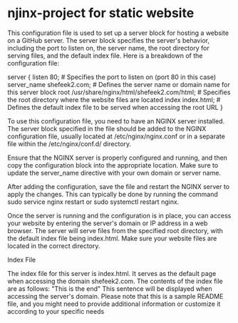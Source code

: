 # njinx-project for static website





This configuration file is used to set up a server block for hosting a website on a GitHub server. The server block specifies the server's behavior, including the port to listen on, the server name, the root directory for serving files, and the default index file.
Here is a breakdown of the configuration file:



server {
    listen 80;                                             # Specifies the port to listen on (port 80 in this case)
    server_name shefeek2.com;               # Defines the server name or domain name for this server block
    root /usr/share/nginx/html/shefeek2.com/html;   # Specifies the root directory where the website files are located
    index index.html;                    # Defines the default index file to be served when accessing the root URL
}




To use this configuration file, you need to have an NGINX server installed. The server block specified in the file should be added to the NGINX configuration file, usually located at /etc/nginx/nginx.conf or in a separate file within the /etc/nginx/conf.d/ directory.

Ensure that the NGINX server is properly configured and running, and then copy the configuration block into the appropriate location. Make sure to update the server_name directive with your own domain or server name.

After adding the configuration, save the file and restart the NGINX server to apply the changes. This can typically be done by running the command sudo service nginx restart or sudo systemctl restart nginx.

Once the server is running and the configuration is in place, you can access your website by entering the server's domain or IP address in a web browser. The server will serve files from the specified root directory, with the default index file being index.html. Make sure your website files are located in the correct directory.

Index File

The index file for this server is index.html. It serves as the default page when accessing the domain shefeek2.com. The contents of the index file are as follows:
"This is the end"
This sentence will be displayed when accessing the server's domain.
Please note that this is a sample README file, and you might need to provide additional information or customize it according to your specific needs
